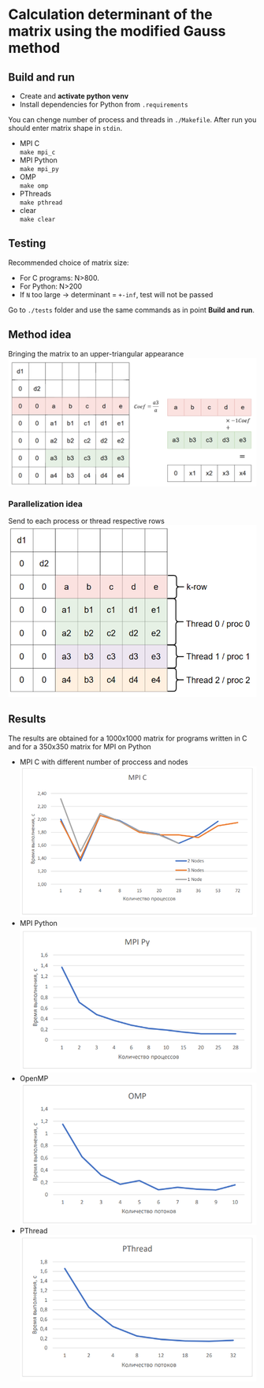 # Сalculation determinant of the matrix using the modified Gauss method 
## Build and run  
- Create and **activate python venv**  
- Install dependencies for Python from `.requirements`  

You can chenge number of process and threads in `./Makefile`. After run you should enter matrix shape in `stdin`.

- MPI C  
`make mpi_c`
- MPI Python  
`make mpi_py`  
- OMP  
`make omp`  
- PThreads  
`make pthread`    
- clear  
`make clear`  

## Testing   
Recommended choice of matrix size:   
- For C programs: N>800.  
- For Python: N>200   
- If `N` too large -> determinant = `+-inf`, test will not be passed  

Go to `./tests` folder and use the same commands as in point **Build and run**.  

## Method idea  
Bringing the matrix to an upper-triangular appearance  
![Alt text](./images/alg.png)  
### Parallelization idea  
Send to each process or thread respective rows  
![Alt text](./images/paral.png)  


## Results  
The results are obtained for a 1000x1000 matrix for programs written in C and for a 350x350 matrix for MPI on Python  
- MPI C with different number of proccess and nodes  
![Alt text](images/MPI_C_res.png) 
- MPI Python   
![Alt text](images/mpi_py.png)  
- OpenMP  
![Alt text](images/omp.png)  
- PThread  
![Alt text](images/pthread.png)